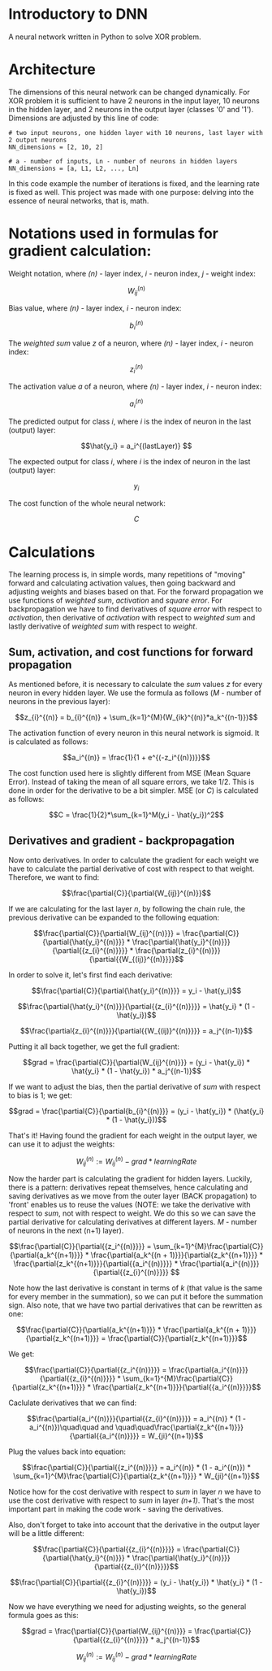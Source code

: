 # Introductory to DNN
A neural network written in Python to solve XOR problem.

# Architecture
The dimensions of this neural network can be changed dynamically. For XOR problem it is sufficient to have 2 neurons in the input layer, 10 neurons in the hidden layer, and 2 neurons in the output layer (classes '0' and '1'). Dimensions are adjusted by this line of code:
```
# two input neurons, one hidden layer with 10 neurons, last layer with 2 output neurons
NN_dimensions = [2, 10, 2]

# a - number of inputs, Ln - number of neurons in hidden layers
NN_dimensions = [a, L1, L2, ..., Ln]
```

In this code example the number of iterations is fixed, and the learning rate is fixed as well. This project was made with one purpose: delving into the essence of neural networks, that is, math.
# Notations used in formulas for gradient calculation:

Weight notation, where _(n)_ - layer index, _i_ - neuron index, _j_ - weight index:
```math
W_{ij}^{(n)}
```
Bias value, where _(n)_ - layer index, _i_ - neuron index:
```math
b_{i}^{(n)}
```
The _weighted sum_ value _z_ of a neuron, where _(n)_ - layer index, _i_ - neuron index:
```math
z_{i}^{(n)}
```
The activation value _a_ of a neuron, where _(n)_ - layer index, _i_ - neuron index:
```math
a_{i}^{(n)}
```
The predicted output for class _i_, where _i_ is the index of neuron in the last (output) layer:
```math
\hat{y_i} = a_i^{(lastLayer)} 
```
The expected output for class _i_, where _i_ is the index of neuron in the last (output) layer:
```math
y_i
```
The cost function of the whole neural network:
```math
C
```
# Calculations
The learning process is, in simple words, many repetitions of "moving" forward and calculating activation values, then going backward and adjusting weights and biases based on that. For the forward propagation we use functions of _weighted sum_, _activation_ and _square error_. For backpropagation we have to find derivatives of _square error_ with respect to _activation_, then derivative of _activation_ with respect to _weighted sum_ and lastly derivative of _weighted sum_ with respect to _weight_.
## Sum, activation, and cost functions for forward propagation
As mentioned before, it is necessary to calculate the _sum_ values _z_ for every neuron in every hidden layer.
We use the formula as follows (_M_ - number of neurons in the previous layer):
```math
z_{i}^{(n)} = b_{i}^{(n)} + \sum_{k=1}^{M}(W_{ik}^{(n)}*a_k^{(n-1)})
```

The activation function of every neuron in this neural network is sigmoid.
It is calculated as follows:
```math
a_i^{(n)} = \frac{1}{1 + e^{(-z_i^{(n)})}}
```

The cost function used here is slightly different from MSE (Mean Square Error). Instead of taking the mean of all square errors, we take 1/2. This is done in order for the derivative to be a bit simpler.
MSE (or _C_) is calculated as follows:
```math
C = \frac{1}{2}*\sum_{k=1}^M(y_i - \hat{y_i})^2
```
## Derivatives and gradient - backpropagation
Now onto derivatives. In order to calculate the gradient for each weight we have to calculate the partial derivative of cost with respect to that weight. Therefore, we want to find:
```math
\frac{\partial{C}}{\partial{W_{ij}}^{(n)}}
```
If we are calculating for the last layer _n_, by following the chain rule, the previous derivative can be expanded to the following equation:
```math
\frac{\partial{C}}{\partial{W_{ij}^{(n)}}} = \frac{\partial{C}}{\partial{\hat{y_i}^{(n)}}} * \frac{\partial{\hat{y_i}^{(n)}}}{\partial{{z_{i}^{(n)}}}}  * \frac{\partial{z_{i}^{(n)}}}{\partial{{W_{(ij)}^{(n)}}}}
```
In order to solve it, let's first find each derivative:
```math
\frac{\partial{C}}{\partial{\hat{y_i}^{(n)}}} = y_i - \hat{y_i}
```
```math
\frac{\partial{\hat{y_i}^{(n)}}}{\partial{{z_{i}^{(n)}}}} = \hat{y_i} * (1 - \hat{y_i})
```
```math
\frac{\partial{z_{i}^{(n)}}}{\partial{{W_{(ij)}^{(n)}}}} = a_j^{(n-1)}
```
Putting it all back together, we get the full gradient:
```math
grad = \frac{\partial{C}}{\partial{W_{ij}^{(n)}}} = (y_i - \hat{y_i}) * \hat{y_i} * (1 - \hat{y_i}) * a_j^{(n-1)}
```
If we want to adjust the bias, then the partial derivative of _sum_ with respect to bias is 1; we get:
```math
grad = \frac{\partial{C}}{\partial{b_{i}^{(n)}}} = (y_i - \hat{y_i}) * (\hat{y_i} * (1 - \hat{y_i}))
```
That's it! Having found the gradient for each weight in the output layer, we can use it to adjust the weights:
```math
W_{ij}^{(n)} := W_{ij}^{(n)} - grad * learningRate
```
Now the harder part is calculating the gradient for hidden layers. Luckily, there is a pattern: derivatives repeat themselves, hence calculating and saving derivatives as we move from the outer layer (BACK propagation) to 'front' enables us to reuse the values (NOTE: we take the derivative with respect to _sum_, not with respect to weight. We do this so we can save the partial derivative for calculating derivatives at different layers. _M_ - number of neurons in the next (n+1) layer).
```math
\frac{\partial{C}}{\partial{{z_i^{(n)}}}} = \sum_{k=1}^{M}\frac{\partial{C}}{\partial{a_k^{(n+1)}}} * \frac{\partial{a_k^{(n + 1)}}}{\partial{z_k^{(n+1)}}} * \frac{\partial{z_k^{(n+1)}}}{\partial{{a_i^{(n)}}}} * \frac{\partial{a_i^{(n)}}}{\partial{{z_{i}^{(n)}}}} 
```
Note how the last derivative is constant in terms of _k_ (that value is the same for every member in the summation), so we can put it before the summation sign. Also note, that we have two partial derivatives that can be rewritten as one:
```math
\frac{\partial{C}}{\partial{a_k^{(n+1)}}} * \frac{\partial{a_k^{(n + 1)}}}{\partial{z_k^{(n+1)}}} = \frac{\partial{C}}{\partial{z_k^{(n+1)}}}
```
We get:
```math
\frac{\partial{C}}{\partial{{z_i^{(n)}}}} = \frac{\partial{a_i^{(n)}}}{\partial{{z_{i}^{(n)}}}} * \sum_{k=1}^{M}\frac{\partial{C}}{\partial{z_k^{(n+1)}}} * \frac{\partial{z_k^{(n+1)}}}{\partial{{a_i^{(n)}}}}
```
Caclulate derivatives that we can find:
```math
\frac{\partial{a_i^{(n)}}}{\partial{{z_{i}^{(n)}}}} = a_i^{(n)} * (1 - a_i^{(n)})\quad\quad and \quad\quad\frac{\partial{z_k^{(n+1)}}}{\partial{{a_i^{(n)}}}} = W_{ji}^{(n+1)}
```
Plug the values back into equation:
```math
\frac{\partial{C}}{\partial{{z_i^{(n)}}}} = a_i^{(n)} * (1 - a_i^{(n)}) * \sum_{k=1}^{M}\frac{\partial{C}}{\partial{z_k^{(n+1)}}} * W_{ji}^{(n+1)}
```
Notice how for the cost derivative with respect to _sum_ in layer _n_ we have to use the cost derivative with respect to _sum_ in layer _(n+1)_. That's the most important part in making the code work - saving the derivatives. 

Also, don't forget to take into account that the derivative in the output layer will be a little different:
```math
\frac{\partial{C}}{\partial{{z_{i}^{(n)}}}} = \frac{\partial{C}}{\partial{\hat{y_i}^{(n)}}}  * \frac{\partial{\hat{y_i}^{(n)}}}{\partial{{z_{i}^{(n)}}}}
```
```math
\frac{\partial{C}}{\partial{{z_{i}^{(n)}}}} = (y_i - \hat{y_i}) * \hat{y_i} * (1 - \hat{y_i})
```
Now we have everything we need for adjusting weights, so the general formula goes as this:
```math
grad = \frac{\partial{C}}{\partial{W_{ij}^{(n)}}} = \frac{\partial{C}}{\partial{{z_{i}^{(n)}}}} * a_j^{(n-1)}
```
```math
W_{ij}^{(n)} := W_{ij}^{(n)} - grad * learningRate
```
